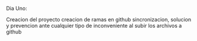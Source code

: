 Dia Uno:

Creacion del proyecto
creacion de ramas en github
sincronizacion, solucion y prevencion ante cualquier tipo de inconveniente al subir los archivos a github 
